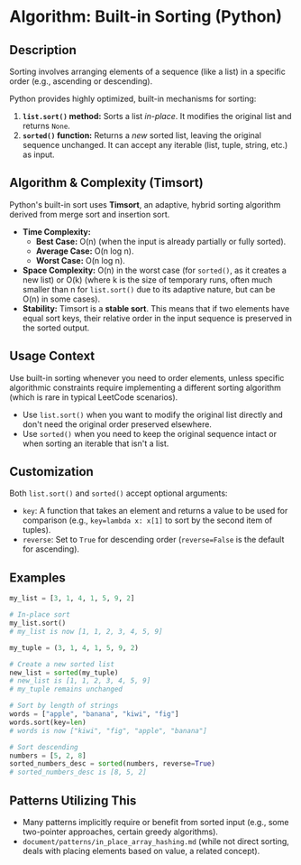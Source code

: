 # Algorithm: Built-in Sorting (Python)

## Description

Sorting involves arranging elements of a sequence (like a list) in a specific order (e.g., ascending or descending).

Python provides highly optimized, built-in mechanisms for sorting:

1.  **`list.sort()` method:** Sorts a list *in-place*. It modifies the original list and returns `None`.
2.  **`sorted()` function:** Returns a *new* sorted list, leaving the original sequence unchanged. It can accept any iterable (list, tuple, string, etc.) as input.

## Algorithm & Complexity (Timsort)

Python's built-in sort uses **Timsort**, an adaptive, hybrid sorting algorithm derived from merge sort and insertion sort.

*   **Time Complexity:**
    *   **Best Case:** O(n) (when the input is already partially or fully sorted).
    *   **Average Case:** O(n log n).
    *   **Worst Case:** O(n log n).
*   **Space Complexity:** O(n) in the worst case (for `sorted()`, as it creates a new list) or O(k) (where k is the size of temporary runs, often much smaller than n for `list.sort()` due to its adaptive nature, but can be O(n) in some cases).
*   **Stability:** Timsort is a **stable sort**. This means that if two elements have equal sort keys, their relative order in the input sequence is preserved in the sorted output.

## Usage Context

Use built-in sorting whenever you need to order elements, unless specific algorithmic constraints require implementing a different sorting algorithm (which is rare in typical LeetCode scenarios).

*   Use `list.sort()` when you want to modify the original list directly and don't need the original order preserved elsewhere.
*   Use `sorted()` when you need to keep the original sequence intact or when sorting an iterable that isn't a list.

## Customization

Both `list.sort()` and `sorted()` accept optional arguments:

*   `key`: A function that takes an element and returns a value to be used for comparison (e.g., `key=lambda x: x[1]` to sort by the second item of tuples).
*   `reverse`: Set to `True` for descending order (`reverse=False` is the default for ascending).

## Examples

```python
my_list = [3, 1, 4, 1, 5, 9, 2]

# In-place sort
my_list.sort()
# my_list is now [1, 1, 2, 3, 4, 5, 9]

my_tuple = (3, 1, 4, 1, 5, 9, 2)

# Create a new sorted list
new_list = sorted(my_tuple)
# new_list is [1, 1, 2, 3, 4, 5, 9]
# my_tuple remains unchanged

# Sort by length of strings
words = ["apple", "banana", "kiwi", "fig"]
words.sort(key=len)
# words is now ["kiwi", "fig", "apple", "banana"]

# Sort descending
numbers = [5, 2, 8]
sorted_numbers_desc = sorted(numbers, reverse=True)
# sorted_numbers_desc is [8, 5, 2]
```

## Patterns Utilizing This

*   Many patterns implicitly require or benefit from sorted input (e.g., some two-pointer approaches, certain greedy algorithms).
*   `document/patterns/in_place_array_hashing.md` (while not direct sorting, deals with placing elements based on value, a related concept). 